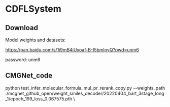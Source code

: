 # CDFLSystem
## Download

Model weights and datasets:

https://pan.baidu.com/s/1i9mB4iUxoaf-B-I5bmlpyQ?pwd=unm6

password: unm6

## CMGNet_code

python test_infer_molecular_formula_mul_pr_rerank_copy.py
--weights_path ./mcgnet_github_open/weight_smiles_decoder/20220404_bart_3stage_long_1/epoch_199_loss_0.067575.pth \
